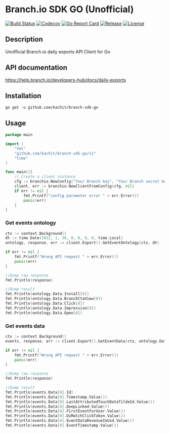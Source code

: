 # Branch.io SDK GO (Unofficial)
[![Build Status](https://app.travis-ci.com/Kachit/branch-sdk-go.svg?branch=master)](https://app.travis-ci.com/github/Kachit/branch-sdk-go)
[![Codecov](https://codecov.io/gh/Kachit/branch-sdk-go/branch/master/graph/badge.svg)](https://codecov.io/gh/Kachit/branch-sdk-go)
[![Go Report Card](https://goreportcard.com/badge/github.com/kachit/branch-sdk-go)](https://goreportcard.com/report/github.com/kachit/branch-sdk-go)
[![Release](https://img.shields.io/github/v/release/Kachit/branch-sdk-go.svg)](https://github.com/Kachit/branch-sdk-go/releases)
[![License](https://img.shields.io/github/license/mashape/apistatus.svg)](https://github.com/kachit/branch-sdk-go/blob/master/LICENSE)

## Description
Unofficial Branch.io daily exports API Client for Go

## API documentation
https://help.branch.io/developers-hub/docs/daily-exports

## Installation
```shell
go get -u github.com/kachit/branch-sdk-go
```
## Usage
```go
package main

import (
    "fmt"
    "github.com/kachit/branch-sdk-go/v1"
    "time"
)

func main(){
    // Create a client instance
    cfg := branchio.NewConfig("Your Branch key", "Your Branch secret key")
    client, err := branchio.NewClientFromConfig(cfg, nil)
    if err != nil {
        fmt.Printf("config parameter error " + err.Error())
        panic(err)
    }
}
```
### Get events ontology
```go
ctx := context.Background()
dt := time.Date(2022, 1, 30, 0, 0, 0, 0, time.Local)
ontology, response, err := client.Export().GetEventOntology(ctx, dt)

if err != nil {
    fmt.Printf("Wrong API request " + err.Error())
    panic(err)
}

//Dump raw response
fmt.Println(response)

//Dump result
fmt.Println(ontology.Data.Install[0])
fmt.Println(ontology.Data.BranchCtaView[0])
fmt.Println(ontology.Data.Click[0])
fmt.Println(ontology.Data.Impression[0])
fmt.Println(ontology.Data.Open[0])
```

### Get events data
```go
ctx := context.Background()
events, response, err := client.Export().GetEventData(ctx, ontology.Data.Install[0])

if err != nil {
    fmt.Printf("Wrong API request " + err.Error())
    panic(err)
}

//Dump raw response
fmt.Println(response)

//Dump result
fmt.Println(events.Data[0].Id)
fmt.Println(events.Data[0].Timestamp.Value())
fmt.Println(events.Data[0].LastAttributedTouchDataTildeId.Value())
fmt.Println(events.Data[0].DeepLinked.Value())
fmt.Println(events.Data[0].FirstEventForUser.Value())
fmt.Println(events.Data[0].DiMatchClickToken.Value())
fmt.Println(events.Data[0].EventDataRevenueInUsd.Value())
fmt.Println(events.Data[0].EventTimestamp.Value())
```